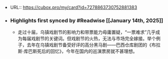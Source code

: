 - URL:: https://cubox.pro/my/card?id=7278863730752881383
- ### Highlights first synced by #Readwise [[January 14th, 2025]]
    - 走过十届，乌镇戏剧节的影响力和带票能力毋庸置疑，“一票难求”几乎成为每届戏剧节的关键词。但戏剧节的火热，无法与市场完全嫁接。举个例子，去年在乌镇戏剧节备受好评的高分黑马剧——巴西仓库剧团的《布拉斯·库巴斯死后的回忆》，今年在国内的巡演票房就不甚理想。
